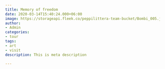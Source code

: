 ```yaml
---
title: Memory of freedom
date: 2020-03-14T15:40:24.000+06:00
image: https://storageapi.fleek.co/peppilittera-team-bucket/Bombi_005.jpeg
author:
- Admin
categories:
- tour
tags:
- art
- visit
description: This is meta description

---
```

